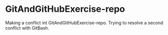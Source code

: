 # GitAndGitHubExercise-repo

Making a conflict int GitAndGitHubExercise-repo.
Trying to resolve a second conflict with GitBash.